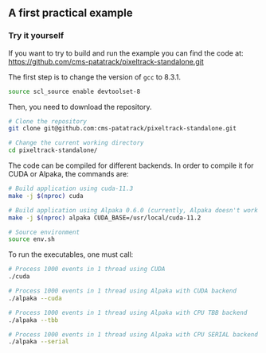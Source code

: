 ## A first practical example

### Try it yourself

If you want to try to build and run the example you can find the code at: https://github.com/cms-patatrack/pixeltrack-standalone.git

The first step is to change the version of ```gcc``` to 8.3.1.

```bash
source scl_source enable devtoolset-8
```

Then, you need to download the repository.

```bash
# Clone the repository
git clone git@github.com:cms-patatrack/pixeltrack-standalone.git

# Change the current working directory
cd pixeltrack-standalone/
```

The code can be compiled for different backends. In order to compile it for CUDA or Alpaka, the commands are:

```bash
# Build application using cuda-11.3
make -j $(nproc) cuda

# Build application using Alpaka 0.6.0 (currently, Alpaka doesn't work with cuda-11.3)
make -j $(nproc) alpaka CUDA_BASE=/usr/local/cuda-11.2

# Source environment
source env.sh
```

To run the executables, one must call:

```bash
# Process 1000 events in 1 thread using CUDA
./cuda

# Process 1000 events in 1 thread using Alpaka with CUDA backend
./alpaka --cuda

# Process 1000 events in 1 thread using Alpaka with CPU TBB backend
./alpaka --tbb

# Process 1000 events in 1 thread using Alpaka with CPU SERIAL backend
./alpaka --serial
```